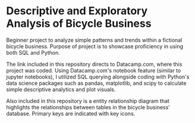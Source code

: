 # Descriptive and Exploratory Analysis of Bicycle Business
Beginner project to analyze simple patterns and trends within a fictional bicycle business. Purpose of project is to showcase proficiency in using both SQL and Python.

The link included in this repository directs to Datacamp.com, where this project was coded. 
Using Datacamp.com's notebook feature (similar to jupyter notebooks), I utilized SQL querying alongside coding with Python's data science packages such as pandas, matplotlib, and scipy to calculate simple descriptive analytics and plot visuals.

Also included in this repository is a entity relationship diagram that highlights the relationships between tables in the bicycle business' database. Primary keys are indicated with key icons.
